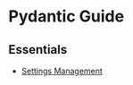 # Pydantic Guide

## Essentials

- [Settings Management](https://pydantic-docs.helpmanual.io/usage/settings/)

